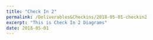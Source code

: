 ```yaml
---
title: "Check In 2"
permalink: /Deliverables&Checkins/2018-05-01-checkin2
excerpt: "This is Check In 2 Diagrams"
date: 2018-05-01
---
```

